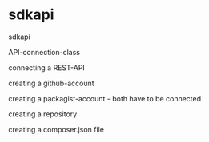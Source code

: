 # sdkapi

sdkapi

API-connection-class

connecting a REST-API

creating a github-account

creating a packagist-account - both have to be connected

creating a repository

creating a composer.json file
